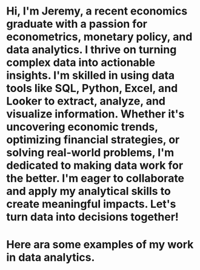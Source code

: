 # Hi, I'm Jeremy, a recent economics graduate with a passion for econometrics, monetary policy, and data analytics. I thrive on turning complex data into actionable insights. I'm skilled in using data tools like SQL, Python, Excel, and Looker to extract, analyze, and visualize information. Whether it's uncovering economic trends, optimizing financial strategies, or solving real-world problems, I'm dedicated to making data work for the better. I'm eager to collaborate and apply my analytical skills to create meaningful impacts. Let's turn data into decisions together!
# Here ara some examples of my work in data analytics.
